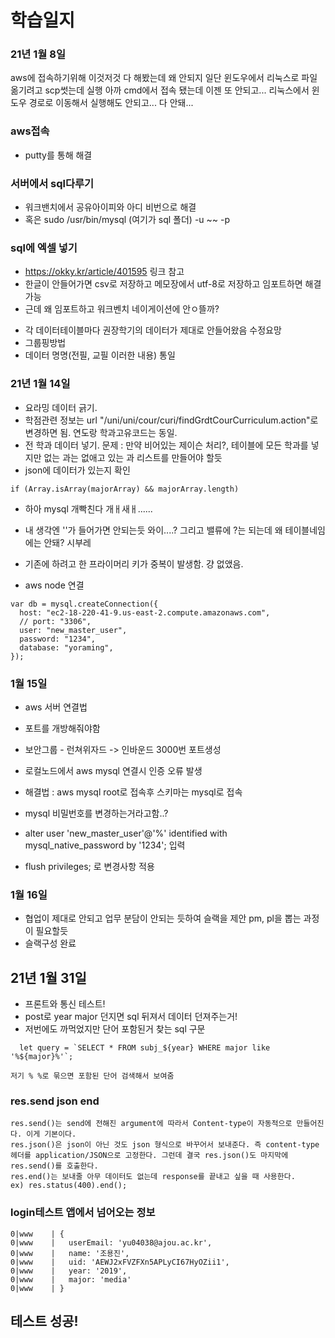 # 학습일지

### 21년 1월 8일

aws에 접속하기위해 이것저것 다 해봤는데 왜 안되지
일단 윈도우에서 리눅스로 파일 옮기려고 scp썻는데 실행
아까 cmd에서 접속 됐는데 이젠 또 안되고...
리눅스에서 윈도우 경로로 이동해서 실행해도 안되고...
다 안돼...

### aws접속

- putty를 통해 해결

### 서버에서 sql다루기

- 워크밴치에서 공유아이피와 아디 비번으로 해결
- 혹은 sudo /usr/bin/mysql (여기가 sql 폴더) -u ~~ -p

### sql에 엑셀 넣기

- https://okky.kr/article/401595 링크 참고
- 한글이 안들어가면 csv로 저장하고 메모장에서 utf-8로 저장하고 임포트하면 해결가능
- 근데 왜 임포트하고 워크벤치 네이게이션에 안ㅇ뜰까?

* 각 데이터테이블마다 권장학기의 데이터가 제대로 안들어왔음 수정요망
* 그룹핑방법
* 데이터 명명(전필, 교필 이러한 내용) 통일

### 21년 1월 14일

- 요라밍 데이터 긁기.
- 학점관련 정보는 url "/uni/uni/cour/curi/findGrdtCourCurriculum.action"로 변경하면 됨. 연도랑 학과고유코드는 동일.
- 전 학과 데이터 넣기. 문제 : 만약 비어있는 제이슨 처리?, 테이블에 모든 학과를 넣지만 없는 과는 없애고 있는 과 리스트를 만들어야 할듯
- json에 데이터가 있는지 확인

```
if (Array.isArray(majorArray) && majorArray.length)
```

- 하아 mysql 개빡친다 개ㅐ새ㅐ......
- 내 생각엔 ''가 들어가면 안되는듯 와이....? 그리고 밸류에 ?는 되는데 왜 테이블네임에는 안돼? 시부레
- 기존에 하려고 한 프라이머리 키가 중복이 발생함. 걍 없앴음.

- aws node 연결

```
var db = mysql.createConnection({
  host: "ec2-18-220-41-9.us-east-2.compute.amazonaws.com",
  // port: "3306",
  user: "new_master_user",
  password: "1234",
  database: "yoraming",
});
```

### 1월 15일

- aws 서버 연결법
- 포트를 개방해줘야함
- 보안그룹 - 런쳐위자드 -> 인바운드 3000번 포트생성

- 로컬노드에서 aws mysql 연결시 인증 오류 발생
- 해결법 : aws mysql root로 접속후 스키마는 mysql로 접속
- mysql 비밀번호를 변경하는거라고함..?
- alter user 'new_master_user'@'%' identified with mysql_native_password by '1234'; 입력
- flush privileges; 로 변경사항 적용

### 1월 16일

- 협업이 제대로 안되고 업무 분담이 안되는 듯하여 슬랙을 제안 pm, pl을 뽑는 과정이 필요할듯
- 슬랙구성 완료

## 21년 1월 31일

- 프론트와 통신 테스트!
- post로 year major 던지면 sql 뒤져서 데이터 던져주는거!
- 저번에도 까먹었지만 단어 포함된거 찾는 sql 구문

```
  let query = `SELECT * FROM subj_${year} WHERE major like '%${major}%'`;

저기 % %로 묶으면 포함된 단어 검색해서 보여줌
```

### res.send json end

```
res.send()는 send에 전해진 argument에 따라서 Content-type이 자동적으로 만들어진다. 이게 기본이다.
res.json()은 json이 아닌 것도 json 형식으로 바꾸어서 보내준다. 즉 content-type 헤더를 application/JSON으로 고정한다. 그런데 결국 res.json()도 마지막에 res.send()를 호출한다.
res.end()는 보내줄 아무 데이터도 없는데 response를 끝내고 싶을 때 사용한다.
ex) res.status(400).end();
```

### login테스트 앱에서 넘어오는 정보

```
0|www    | {
0|www    |   userEmail: 'yu04038@ajou.ac.kr',
0|www    |   name: '조용진',
0|www    |   uid: 'AEWJ2xFVZFXn5APLyCI67HyOZii1',
0|www    |   year: '2019',
0|www    |   major: 'media'
0|www    | }
```

## 테스트 성공!
